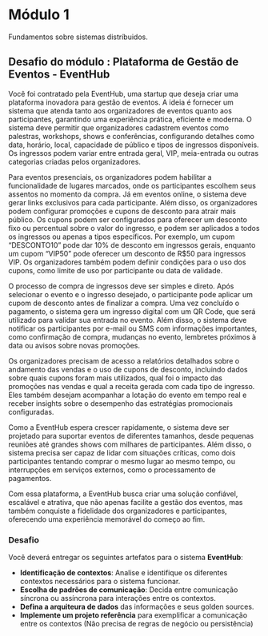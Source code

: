 # Módulo 1

Fundamentos sobre sistemas distríbuidos.

## Desafio do módulo : Plataforma de Gestão de Eventos - EventHub

Você foi contratado pela EventHub, uma startup que deseja criar uma plataforma inovadora para gestão de eventos. A ideia é fornecer um sistema que atenda tanto aos organizadores de eventos quanto aos participantes, garantindo uma experiência prática, eficiente e moderna. O sistema deve permitir que organizadores cadastrem eventos como palestras, workshops, shows e conferências, configurando detalhes como data, horário, local, capacidade de público e tipos de ingressos disponíveis. Os ingressos podem variar entre entrada geral, VIP, meia-entrada ou outras categorias criadas pelos organizadores.

Para eventos presenciais, os organizadores podem habilitar a funcionalidade de lugares marcados, onde os participantes escolhem seus assentos no momento da compra. Já em eventos online, o sistema deve gerar links exclusivos para cada participante. Além disso, os organizadores podem configurar promoções e cupons de desconto para atrair mais público. Os cupons podem ser configurados para oferecer um desconto fixo ou percentual sobre o valor do ingresso, e podem ser aplicados a todos os ingressos ou apenas a tipos específicos. Por exemplo, um cupom “DESCONTO10” pode dar 10% de desconto em ingressos gerais, enquanto um cupom “VIP50” pode oferecer um desconto de R$50 para ingressos VIP. Os organizadores também podem definir condições para o uso dos cupons, como limite de uso por participante ou data de validade.

O processo de compra de ingressos deve ser simples e direto. Após selecionar o evento e o ingresso desejado, o participante pode aplicar um cupom de desconto antes de finalizar a compra. Uma vez concluído o pagamento, o sistema gera um ingresso digital com um QR Code, que será utilizado para validar sua entrada no evento. Além disso, o sistema deve notificar os participantes por e-mail ou SMS com informações importantes, como confirmação de compra, mudanças no evento, lembretes próximos à data ou avisos sobre novas promoções.

Os organizadores precisam de acesso a relatórios detalhados sobre o andamento das vendas e o uso de cupons de desconto, incluindo dados sobre quais cupons foram mais utilizados, qual foi o impacto das promoções nas vendas e qual a receita gerada com cada tipo de ingresso. Eles também desejam acompanhar a lotação do evento em tempo real e receber insights sobre o desempenho das estratégias promocionais configuradas.

Como a EventHub espera crescer rapidamente, o sistema deve ser projetado para suportar eventos de diferentes tamanhos, desde pequenas reuniões até grandes shows com milhares de participantes. Além disso, o sistema precisa ser capaz de lidar com situações críticas, como dois participantes tentando comprar o mesmo lugar ao mesmo tempo, ou interrupções em serviços externos, como o processamento de pagamentos.

Com essa plataforma, a EventHub busca criar uma solução confiável, escalável e atrativa, que não apenas facilite a gestão dos eventos, mas também conquiste a fidelidade dos organizadores e participantes, oferecendo uma experiência memorável do começo ao fim.

### Desafio

Você deverá entregar os seguintes artefatos para o sistema **EventHub**:
- **Identificação de contextos**: Analise e identifique os diferentes contextos necessários para o sistema funcionar.
- **Escolha de padrões de comunicação**: Decida entre comunicação síncrona ou assíncrona para interações entre os contextos.
- **Defina a arquiteura de dados** das informações e seus golden sources.
- **Implemente um projeto referência** para exemplificar a comunicação entre os contextos (Não precisa de regras de negócio ou persistência)